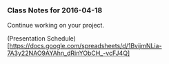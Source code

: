 ### Class Notes for 2016-04-18

Continue working on your project.

(Presentation Schedule)[https://docs.google.com/spreadsheets/d/1BvijmNLia-7A3y22NAO9AYAhn_dRinYObCH_-vcFJ4Q]


